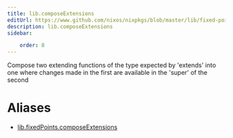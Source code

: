 ```yaml
---
title: lib.composeExtensions
editUrl: https://www.github.com/nixos/nixpkgs/blob/master/lib/fixed-points.nix#L107C5
description: lib.composeExtensions
sidebar:

    order: 8
---
```


Compose two extending functions of the type expected by 'extends'
into one where changes made in the first are available in the
'super' of the second


# Aliases

- [lib.fixedPoints.composeExtensions](./reference/lib/fixedPoints/lib-fixedPoints-composeExtensions)


